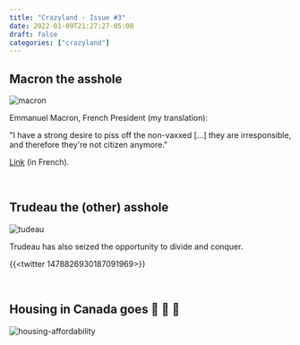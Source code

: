 ```yaml
---
title: "Crazyland - Issue #3"
date: 2022-01-09T21:27:27-05:00
draft: false
categories: ["crazyland"]
---
```


## Macron the asshole

![macron](/images/macron.png)

Emmanuel Macron, French President (my translation):

"I have a strong desire to piss off the non-vaxxed [...] they are irresponsible, and therefore they're not citizen anymore."

[Link](https://www.francetvinfo.fr/sante/maladie/coronavirus/un-irresponsable-n-est-plus-un-citoyen-cette-autre-phrase-de-macron-sur-les-non-vaccines-qui-choque_4905037.html) (in French).

<br/>

## Trudeau the (other) asshole

![tudeau](/images/trudeau.png)

Trudeau has also seized the opportunity to divide and conquer.

{{<twitter 1478826930187091969>}}

<br/>

## Housing in Canada goes :rocket: :rocket: :rocket:

![housing-affordability](/images/housing_affordability.png)